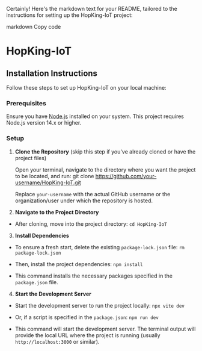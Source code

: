 
Certainly! Here's the markdown text for your README, tailored to the instructions for setting up the HopKing-IoT project:

markdown
Copy code
# HopKing-IoT

## Installation Instructions

Follow these steps to set up HopKing-IoT on your local machine:

### Prerequisites

Ensure you have [Node.js](https://nodejs.org/en/) installed on your system. This project requires Node.js version 14.x or higher.

### Setup

1. **Clone the Repository** (skip this step if you've already cloned or have the project files)

   Open your terminal, navigate to the directory where you want the project to be located, and run: git clone https://github.com/your-username/HopKing-IoT.git

   Replace `your-username` with the actual GitHub username or the organization/user under which the repository is hosted.

2. **Navigate to the Project Directory**

- After cloning, move into the project directory:
```cd HopKing-IoT```

3. **Install Dependencies**

- To ensure a fresh start, delete the existing `package-lock.json` file:
```rm package-lock.json```


- Then, install the project dependencies:
```npm install```

- This command installs the necessary packages specified in the `package.json` file.

4. **Start the Development Server**

- Start the development server to run the project locally:
```npx vite dev```

- Or, if a script is specified in the `package.json`:
```npm run dev```

- This command will start the development server. The terminal output will provide the local URL where the project is running (usually `http://localhost:3000` or similar).
